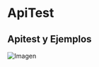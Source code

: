 # ApiTest
Apitest y Ejemplos
---
![Imagen](https://i.pinimg.com/originals/15/e7/e3/15e7e300166c962d3b8a22f60b5cac9e.gif)
